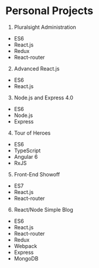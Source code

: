 # Personal Projects

  1. Pluralsight Administration
   * ES6
   * React.js
   * Redux
   * React-router

  2. Advanced React.js
   * ES6
   * React.js

  3. Node.js and Express 4.0
   * ES6
   * Node.js
   * Express

  4. Tour of Heroes
   * ES6
   * TypeScript
   * Angular 6
   * RxJS

  5. Front-End Showoff
   * ES7
   * React.js
   * React-router

  6. React/Node Simple Blog
   * ES6
   * React.js
   * React-router
   * Redux
   * Webpack
   * Express
   * MongoDB
